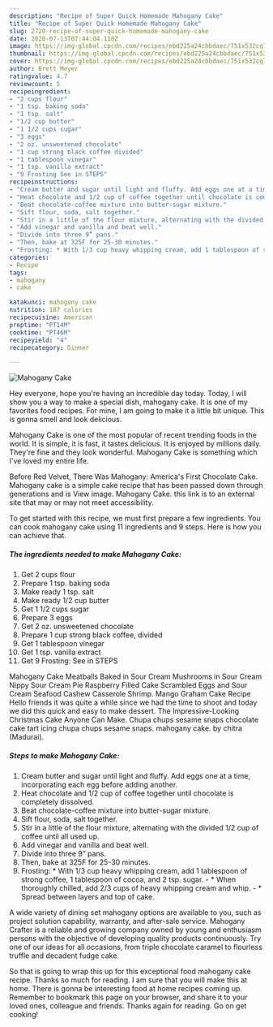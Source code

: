 ```yaml
---
description: "Recipe of Super Quick Homemade Mahogany Cake"
title: "Recipe of Super Quick Homemade Mahogany Cake"
slug: 2720-recipe-of-super-quick-homemade-mahogany-cake
date: 2020-07-13T07:44:04.110Z
image: https://img-global.cpcdn.com/recipes/ebd225a24cbbdaec/751x532cq70/mahogany-cake-recipe-main-photo.jpg
thumbnail: https://img-global.cpcdn.com/recipes/ebd225a24cbbdaec/751x532cq70/mahogany-cake-recipe-main-photo.jpg
cover: https://img-global.cpcdn.com/recipes/ebd225a24cbbdaec/751x532cq70/mahogany-cake-recipe-main-photo.jpg
author: Brett Meyer
ratingvalue: 4.7
reviewcount: 5
recipeingredient:
- "2 cups flour"
- "1 tsp. baking soda"
- "1 tsp. salt"
- "1/2 cup butter"
- "1 1/2 cups sugar"
- "3 eggs"
- "2 oz. unsweetened chocolate"
- "1 cup strong black coffee divided"
- "1 tablespoon vinegar"
- "1 tsp. vanilla extract"
- "9 Frosting See in STEPS"
recipeinstructions:
- "Cream butter and sugar until light and fluffy. Add eggs one at a time, incorporating each egg before adding another."
- "Heat chocolate and 1/2 cup of coffee together until chocolate is completely dissolved."
- "Beat chocolate-coffee mixture into butter-sugar mixture."
- "Sift flour, soda, salt together."
- "Stir in a little of the flour mixture, alternating with the divided 1/2 cup of coffee until all used up."
- "Add vinegar and vanilla and beat well."
- "Divide into three 9” pans."
- "Then, bake at 325F for 25-30 minutes."
- "Frosting: * With 1/3 cup heavy whipping cream, add 1 tablespoon of strong coffee, 1 tablespoon of cocoa, and 2 tsp. sugar.  * When thoroughly chilled, add 2/3 cups of heavy whipping cream and whip.  * Spread between layers and top of cake."
categories:
- Recipe
tags:
- mahogany
- cake

katakunci: mahogany cake 
nutrition: 187 calories
recipecuisine: American
preptime: "PT14M"
cooktime: "PT46M"
recipeyield: "4"
recipecategory: Dinner

---
```



![Mahogany Cake](https://img-global.cpcdn.com/recipes/ebd225a24cbbdaec/751x532cq70/mahogany-cake-recipe-main-photo.jpg)

Hey everyone, hope you're having an incredible day today. Today, I will show you a way to make a special dish, mahogany cake. It is one of my favorites food recipes. For mine, I am going to make it a little bit unique. This is gonna smell and look delicious.

Mahogany Cake is one of the most popular of recent trending foods in the world. It is simple, it is fast, it tastes delicious. It is enjoyed by millions daily. They're fine and they look wonderful. Mahogany Cake is something which I've loved my entire life.

Before Red Velvet, There Was Mahogany: America&#39;s First Chocolate Cake. Mahogany cake is a simple cake recipe that has been passed down through generations and is View image. Mahogany Cake. this link is to an external site that may or may not meet accessibility.


To get started with this recipe, we must first prepare a few ingredients. You can cook mahogany cake using 11 ingredients and 9 steps. Here is how you can achieve that.

<!--inarticleads1-->

##### The ingredients needed to make Mahogany Cake:

1. Get 2 cups flour
1. Prepare 1 tsp. baking soda
1. Make ready 1 tsp. salt
1. Make ready 1/2 cup butter
1. Get 1 1/2 cups sugar
1. Prepare 3 eggs
1. Get 2 oz. unsweetened chocolate
1. Prepare 1 cup strong black coffee, divided
1. Get 1 tablespoon vinegar
1. Get 1 tsp. vanilla extract
1. Get 9 Frosting: See in STEPS


Mahogany Cake Meatballs Baked in Sour Cream Mushrooms in Sour Cream Nippy Sour Cream Pie Raspberry Filled Cake Scrambled Eggs and Sour Cream Seafood Cashew Casserole Shrimp. Mango Graham Cake Recipe Hello friends it was quite a while since we had the time to shoot and today we did this quick and easy to make dessert. The Impressive-Looking Christmas Cake Anyone Can Make. Chupa chups sesame snaps chocolate cake tart icing chupa chups sesame snaps. mahogany cake. by chitra (Madurai). 

<!--inarticleads2-->

##### Steps to make Mahogany Cake:

1. Cream butter and sugar until light and fluffy. Add eggs one at a time, incorporating each egg before adding another.
1. Heat chocolate and 1/2 cup of coffee together until chocolate is completely dissolved.
1. Beat chocolate-coffee mixture into butter-sugar mixture.
1. Sift flour, soda, salt together.
1. Stir in a little of the flour mixture, alternating with the divided 1/2 cup of coffee until all used up.
1. Add vinegar and vanilla and beat well.
1. Divide into three 9” pans.
1. Then, bake at 325F for 25-30 minutes.
1. Frosting: * With 1/3 cup heavy whipping cream, add 1 tablespoon of strong coffee, 1 tablespoon of cocoa, and 2 tsp. sugar.  - * When thoroughly chilled, add 2/3 cups of heavy whipping cream and whip.  - * Spread between layers and top of cake.


A wide variety of dining set mahogany options are available to you, such as project solution capability, warranty, and after-sale service. Mahogany Crafter is a reliable and growing company owned by young and enthusiasm persons with the objective of developing quality products continuously. Try one of our ideas for all occasions, from triple chocolate caramel to flourless truffle and decadent fudge cake. 

So that is going to wrap this up for this exceptional food mahogany cake recipe. Thanks so much for reading. I am sure that you will make this at home. There is gonna be interesting food at home recipes coming up. Remember to bookmark this page on your browser, and share it to your loved ones, colleague and friends. Thanks again for reading. Go on get cooking!

